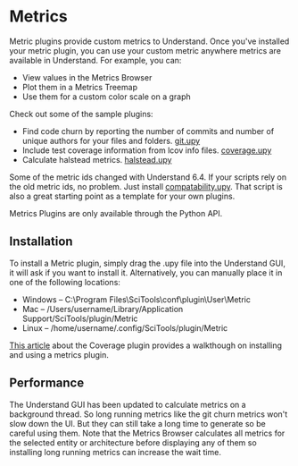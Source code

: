 # Metrics

Metric plugins provide custom metrics to Understand. Once you've installed your metric plugin, you can use your custom metric anywhere metrics are available in Understand. For example, you can:
 - View values in the Metrics Browser
 - Plot them in a Metrics Treemap
 - Use them for a custom color scale on a graph

Check out some of the sample plugins:
 - Find code churn by reporting the number of commits and number of unique authors for your files and folders. [git.upy](git.upy)
 - Include test coverage information from lcov info files. [coverage.upy](coverage.upy)
 - Calculate halstead metrics. [halstead.upy](halstead.upy)
 
Some of the metric ids changed with Understand 6.4. If your scripts rely on the old metric ids, no problem. Just install [compatability.upy](compatability6-3.upy). That script is also a great starting point as a template for your own plugins.

Metrics Plugins are only available through the Python API.


## Installation
To install a Metric plugin, simply drag the .upy file into the Understand GUI, it will ask if you want to install it. Alternatively, you can manually place it in one of the following locations:

- Windows – C:\Program Files\SciTools\conf\plugin\User\Metric
- Mac – /Users/username/Library/Application Support/SciTools/plugin/Metric
- Linux – /home/username/.config/SciTools/plugin/Metric

[This article](https://blog.scitools.com/metric-plugins/) about the Coverage plugin provides a walkthough on installing and using a metrics plugin.

## Performance 
The Understand GUI has been updated to calculate metrics on a background thread. So long running metrics like the git churn metrics won't slow down the UI. But they can still take a long time to generate so be careful using them. Note that the Metrics Browser calculates all metrics for the selected entity or architecture before displaying any of them so installing long running metrics can increase the wait time.
